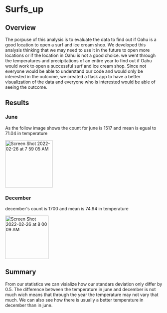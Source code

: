 # Surfs_up
## Overview
The porpuse of this analysis is to evaluate the data to find out if Oahu is a good location to open a surf and ice cream shop. We developed this analysis thinking that we may need to use it in the future to open more locations or if the location in Oahu is not a good choice. we went through the temperatures and precipitations of an entire year to find out if Oahu would work to open a successful surf and ice cream shop.
Since not everyone would be able to understand our code and would only be interested in the outcome, we created a flask app to have a better visualization of the data and everyone who is interested would be able of seeing the outcome.

## Results

### June
As the follow image shows the count for june is 1517 and mean is egual to 71.04 in temperature

<img width="152" alt="Screen Shot 2022-02-26 at 7 59 05 AM" src="https://user-images.githubusercontent.com/95391094/155844293-257df15c-0c70-43bf-91a7-d3979fa9b370.png">

### December
december's count is 1700 and mean is 74.94 in temperature

<img width="139" alt="Screen Shot 2022-02-26 at 8 00 09 AM" src="https://user-images.githubusercontent.com/95391094/155844300-0ffa00ae-d5aa-4c03-aa18-c04e05f67bd2.png">

## Summary 
From our statistics we can visialize how our standars deviation only differ by 0.5. The difference between the temperature in june and december is not much wich means that through the year the temperature may not vary that much. We can also see how there is usually a better temperature in december than in june.


